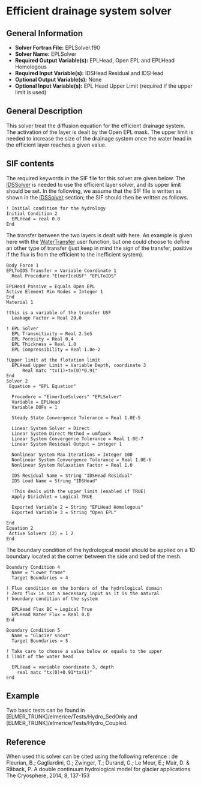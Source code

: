 # Efficient drainage system solver
## General Information
- **Solver Fortran File:** EPLSolver.f90
- **Solver Name:** EPLSolver
- **Required Output Variable(s):** EPLHead, Open EPL and EPLHead Homologous
- **Required Input Variable(s):** IDSHead Residual and IDSHead
- **Optional Output Variable(s):** None
- **Optional Input Variable(s):** EPL Head Upper Limit (required if the upper limit is used)

## General Description
This solver treat the diffusion equation for the efficient drainage system. The activation of the layer is dealt by the Open EPL mask. The upper limit is needed to increase the size of the drainage system once the water head in the efficient layer reaches a given value.

## SIF contents
The required keywords in the SIF file for this solver are given below. The [IDSSolver](./HydrologyIDS.md) is needed to use the efficient layer solver, and its upper limit should be set. In the following, we assume that the SIF file is written as shown in the [IDSSolver](./HydrologyIDS.md) section; the SIF should then be written as follows.

```
! Initial condition for the hydrology
Initial Condition 2
  EPLHead = real 0.0
End
```
The transfer between the two layers is dealt with here. An example is given here with the [WaterTransfer](../../UserFunctions/Documentation/WaterTransfer.md) user function, but one could choose to define an other type of transfer (just keep in mind the sign of the transfer, positive if the flux is from the efficient to the inefficient system).

```
Body Force 1
EPLToIDS Transfer = Variable Coordinate 1
  Real Procedure "ElmerIceUSF" "EPLToIDS"

EPLHead Passive = Equals Open EPL
Active Element Min Nodes = Integer 1
End
Material 1

!this is a variable of the transfer USF
  Leakage Factor = Real 20.0

! EPL Solver
  EPL Transmitivity = Real 2.5e5
  EPL Porosity = Real 0.4
  EPL Thickness = Real 1.0
  EPL Compressibility = Real 1.0e-2

!Upper limit at the flotation limit
  EPLHead Upper Limit = Variable Depth, coordinate 3
      Real matc "tx(1)+tx(0)*0.91"
End
Solver 2
 Equation = "EPL Equation"

  Procedure = "ElmerIceSolvers" "EPLSolver"
  Variable = EPLHead
  Variable DOFs = 1

  Steady State Convergence Tolerance = Real 1.0E-5

  Linear System Solver = Direct
  Linear System Direct Method = umfpack
  Linear System Convergence Tolerance = Real 1.0E-7
  Linear System Residual Output = integer 1

  Nonlinear System Max Iterations = Integer 100
  Nonlinear System Convergence Tolerance = Real 1.0E-6
  Nonlinear System Relaxation Factor = Real 1.0

  IDS Residual Name = String "IDSHead Residual"
  IDS Load Name = String "IDSHead"

  !This deals with the upper limit (enabled if TRUE)
  Apply Dirichlet = Logical TRUE

  Exported Variable 2 = String "EPLHead Homologous"
  Exported Variable 3 = String "Open EPL"

End
Equation 2
 Active Solvers (2) = 1 2
End
```
The boundary condition of the hydrological model should be applied on a 1D boundary located at the corner between the side and bed of the mesh.

```
Boundary Condition 4
  Name = "Lower frame"
  Target Boundaries = 4

! Flux condition on the borders of the hydrological domain
! Zero flux is not a necessary input as it is the natural
! boundary condition of the system

  EPLHead Flux BC = Logical True
  EPLHead Water Flux = Real 0.0
End

Boundary Condition 5
  Name = "Glacier snout"
  Target Boundaries = 5

! Take care to choose a value below or equals to the upper
1 limit of the water head

  EPLHead = variable coordinate 3, depth
    real matc "tx(0)+0.91*tx(1)"
End
```

## Example
Two basic tests can be found in [ELMER_TRUNK]/elmerice/Tests/Hydro_SedOnly and [ELMER_TRUNK]/elmerice/Tests/Hydro_Coupled.

## Reference
When used this solver can be cited using the following reference :
de Fleurian, B.; Gagliardini, O.; Zwinger, T.; Durand, G.; Le Meur, E.; Mair, D. & Råback, P. A double continuum hydrological model for glacier applications The Cryosphere, 2014, 8, 137-153
